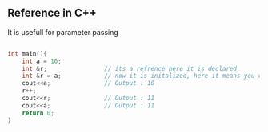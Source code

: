 ## Reference in C++

It is usefull for parameter passing

```cpp

int main(){
    int a = 10;
    int &r;                // its a refrence here it is declared
    int &r = a;            // now it is initalized, here it means you can call a or r they are the same person
    cout<<a;               // Output : 10
    r++;
    cout<<r;               // Output : 11
    cout<<a;               // Output : 11
    return 0;
}

```
